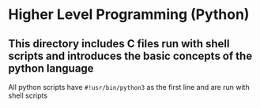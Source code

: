 #	Higher Level Programming (Python)

## This directory includes C files run with shell scripts and introduces the basic concepts of the python language 
All python scripts have ```#!usr/bin/python3``` as the first line and are run with shell scripts
